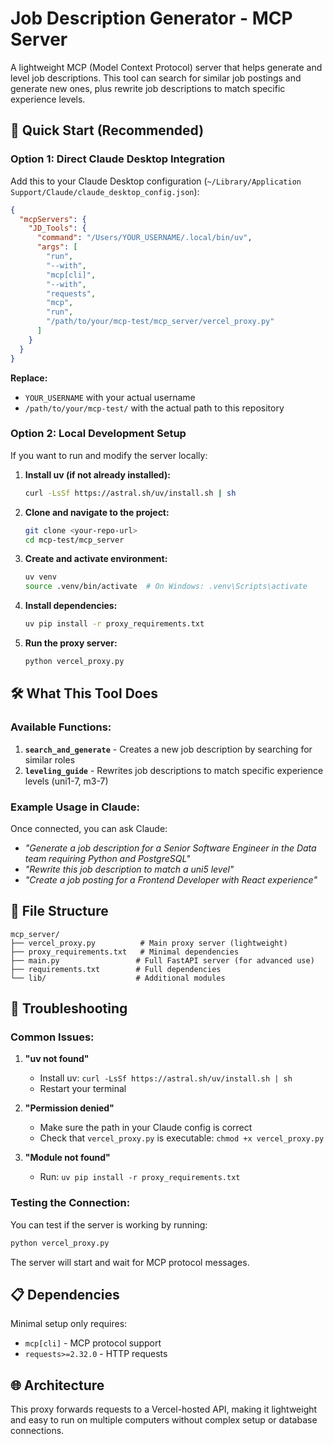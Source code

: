 # Job Description Generator - MCP Server

A lightweight MCP (Model Context Protocol) server that helps generate and level job descriptions. This tool can search for similar job postings and generate new ones, plus rewrite job descriptions to match specific experience levels.

## 🚀 Quick Start (Recommended)

### Option 1: Direct Claude Desktop Integration

Add this to your Claude Desktop configuration (`~/Library/Application Support/Claude/claude_desktop_config.json`):

```json
{
  "mcpServers": {
    "JD_Tools": {
      "command": "/Users/YOUR_USERNAME/.local/bin/uv",
      "args": [
        "run",
        "--with",
        "mcp[cli]",
        "--with",
        "requests",
        "mcp",
        "run",
        "/path/to/your/mcp-test/mcp_server/vercel_proxy.py"
      ]
    }
  }
}
```

**Replace:**
- `YOUR_USERNAME` with your actual username
- `/path/to/your/mcp-test/` with the actual path to this repository

### Option 2: Local Development Setup

If you want to run and modify the server locally:

1. **Install uv (if not already installed):**
   ```bash
   curl -LsSf https://astral.sh/uv/install.sh | sh
   ```

2. **Clone and navigate to the project:**
   ```bash
   git clone <your-repo-url>
   cd mcp-test/mcp_server
   ```

3. **Create and activate environment:**
   ```bash
   uv venv
   source .venv/bin/activate  # On Windows: .venv\Scripts\activate
   ```

4. **Install dependencies:**
   ```bash
   uv pip install -r proxy_requirements.txt
   ```

5. **Run the proxy server:**
   ```bash
   python vercel_proxy.py
   ```

## 🛠️ What This Tool Does

### Available Functions:

1. **`search_and_generate`** - Creates a new job description by searching for similar roles
2. **`leveling_guide`** - Rewrites job descriptions to match specific experience levels (uni1-7, m3-7)

### Example Usage in Claude:

Once connected, you can ask Claude:
- *"Generate a job description for a Senior Software Engineer in the Data team requiring Python and PostgreSQL"*
- *"Rewrite this job description to match a uni5 level"*
- *"Create a job posting for a Frontend Developer with React experience"*

## 📁 File Structure

```
mcp_server/
├── vercel_proxy.py          # Main proxy server (lightweight)
├── proxy_requirements.txt   # Minimal dependencies 
├── main.py                 # Full FastAPI server (for advanced use)
├── requirements.txt        # Full dependencies
└── lib/                    # Additional modules
```

## 🔧 Troubleshooting

### Common Issues:

1. **"uv not found"**
   - Install uv: `curl -LsSf https://astral.sh/uv/install.sh | sh`
   - Restart your terminal

2. **"Permission denied"**
   - Make sure the path in your Claude config is correct
   - Check that `vercel_proxy.py` is executable: `chmod +x vercel_proxy.py`

3. **"Module not found"**
   - Run: `uv pip install -r proxy_requirements.txt`

### Testing the Connection:

You can test if the server is working by running:
```bash
python vercel_proxy.py
```

The server will start and wait for MCP protocol messages.

## 📋 Dependencies

Minimal setup only requires:
- `mcp[cli]` - MCP protocol support
- `requests>=2.32.0` - HTTP requests

## 🌐 Architecture

This proxy forwards requests to a Vercel-hosted API, making it lightweight and easy to run on multiple computers without complex setup or database connections. 